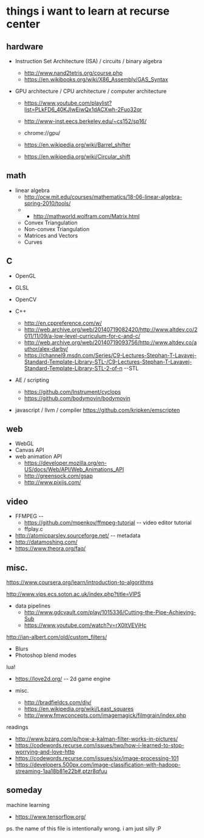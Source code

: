 # things i want to learn at recurse center

hardware
-----
- Instruction Set Architecture (ISA) / circuits / binary algebra
  - http://www.nand2tetris.org/course.php
  - https://en.wikibooks.org/wiki/X86_Assembly/GAS_Syntax

- GPU architecture / CPU architecture / computer architecture
  - https://www.youtube.com/playlist?list=PLkFD6_40KJIwEiwQx1dACXwh-2Fuo32qr
  - http://www-inst.eecs.berkeley.edu/~cs152/sp16/
  - chrome://gpu/

  - https://en.wikipedia.org/wiki/Barrel_shifter
  - https://en.wikipedia.org/wiki/Circular_shift

math
-----
- linear algebra
  - http://ocw.mit.edu/courses/mathematics/18-06-linear-algebra-spring-2010/tools/
  - - http://mathworld.wolfram.com/Matrix.html
  - Convex Triangulation
  - Non-convex Triangulation 
  - Matrices and Vectors
  - Curves

C
-----
- OpenGL
- GLSL
- OpenCV
- C++
  - http://en.cppreference.com/w/
  - http://web.archive.org/web/20140719082420/http://www.altdev.co/2011/11/09/a-low-level-curriculum-for-c-and-c/
  - http://web.archive.org/web/20140719093756/http://www.altdev.co/author/alex-darby/
  - https://channel9.msdn.com/Series/C9-Lectures-Stephan-T-Lavavej-Standard-Template-Library-STL-/C9-Lectures-Stephan-T-Lavavej-Standard-Template-Library-STL-2-of-n --STL

- AE / scripting
  - https://github.com/Instrument/cyclops
  - https://github.com/bodymovin/bodymovin

- javascript / llvm / compiler
https://github.com/kripken/emscripten

web
----
- WebGL
- Canvas API
- web animation API
  - https://developer.mozilla.org/en-US/docs/Web/API/Web_Animations_API
  - http://greensock.com/gsap
  - http://www.pixijs.com/

video
----
  - FFMPEG -- 
    - https://github.com/mpenkov/ffmpeg-tutorial -- video editor tutorial
    - ffplay.c
  - http://atomicparsley.sourceforge.net/ -- metadata
  - http://datamoshing.com/
  - https://www.theora.org/faq/

misc.
----
https://www.coursera.org/learn/introduction-to-algorithms

http://www.vips.ecs.soton.ac.uk/index.php?title=VIPS

- data pipelines
  - http://www.gdcvault.com/play/1015336/Cutting-the-Pipe-Achieving-Sub
  - https://www.youtube.com/watch?v=rX0ItVEVjHc

http://ian-albert.com/old/custom_filters/
  - Blurs
  - Photoshop blend modes
  
lua!
  - https://love2d.org/ -- 2d game engine

- misc.
  - http://bradfieldcs.com/diy/
  - https://en.wikipedia.org/wiki/Least_squares
  - http://www.fmwconcepts.com/imagemagick/filmgrain/index.php

readings
- http://www.bzarg.com/p/how-a-kalman-filter-works-in-pictures/
- https://codewords.recurse.com/issues/two/how-i-learned-to-stop-worrying-and-love-http
- https://codewords.recurse.com/issues/six/image-processing-101
- https://developers.500px.com/image-classification-with-hadoop-streaming-1aa18b81e22b#.ptzr8qfuu

someday
----
machine learning
- https://www.tensorflow.org/

ps. the name of this file is intentionally wrong.  i am just silly :P
